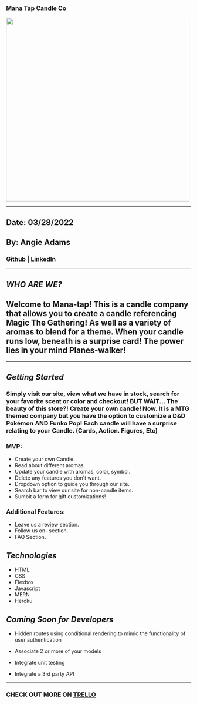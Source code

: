 ### Mana Tap Candle Co


<img src="https://user-images.githubusercontent.com/100215186/160302677-f4d71930-644f-45ba-a680-efd717d1d804.jpg" width="500">

***
## Date: 03/28/2022

## By: Angie Adams

 ### [Github](https://github.com/angieadams68) |  [LinkedIn](https://www.linkedin.com/in/aqsa-saleheen/)
 ***
 


 ## ***WHO ARE WE?***
 ## Welcome to Mana-tap! This is a candle company that allows you to create a candle referencing Magic The Gathering! As well as a variety of aromas to blend for a theme. When your candle runs low, beneath is a surprise card! The power lies in your mind Planes-walker! 
 
***
 
 ## ***Getting Started***
### Simply visit our site, view what we have in stock, search for your favorite scent or color and checkout! BUT WAIT... The beauty of this store?! Create your own candle! Now. It is a MTG themed company but you have the option to customize a D&D Pokémon AND Funko Pop! Each candle will have a surprise relating to your Candle. (Cards, Action. Figures, Etc)
 

### MVP:
  * Create your own Candle.
  * Read about different aromas.
  * Update your candle with aromas, color, symbol.
  * Delete any features you don't want.
  * Dropdown option to guide you through our site.
  * Search bar to view our site for non-candle items.
  * Sumbit a form for gift customizations!

 ### Additional Features:
* Leave us a review section.
* Follow us on- section.
* FAQ Section. 



  
 ## ***Technologies***
 * HTML
 * CSS
 * Flexbox
 * Javascript
 * MERN
 * Heroku


## ***Coming Soon for Developers***
* Hidden routes using conditional rendering to mimic the functionality of user authentication

* Associate 2 or more of your models

* Integrate unit testing

* Integrate a 3rd party API

***


### **CHECK OUT MORE ON [TRELLO](https://trello.com/b/WG8frwte/candle-website-p-2)**

